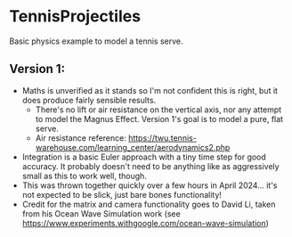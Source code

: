# TennisProjectiles
Basic physics example to model a tennis serve.

Version 1:
----------
- Maths is unverified as it stands so I'm not confident this is right, but it does produce fairly sensible results.
  - There's no lift or air resistance on the vertical axis, nor any attempt to model the Magnus Effect. Version 1's goal is to model a pure, flat serve.
  - Air resistance reference: https://twu.tennis-warehouse.com/learning_center/aerodynamics2.php
- Integration is a basic Euler approach with a tiny time step for good accuracy. It probably doesn't need to be anything like as aggressively small as this to work well, though.
- This was thrown together quickly over a few hours in April 2024... it's not expected to be slick, just bare bones functionality!
- Credit for the matrix and camera functionality goes to David Li, taken from his Ocean Wave Simulation work (see https://www.experiments.withgoogle.com/ocean-wave-simulation)
